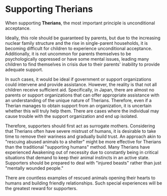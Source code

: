 # Supporting Therians

When supporting **Therians**, the most important principle is unconditional acceptance.

Ideally, this role should be guaranteed by parents, but due to the increasing nuclear family structure and the rise in single-parent households, it is becoming difficult for children to experience unconditional acceptance. Additionally, it is not uncommon for parents themselves to be psychologically oppressed or have some mental issues, leading many children to find themselves in crisis due to their parents' inability to provide adequate support.

In such cases, it would be ideal if government or support organizations could intervene and provide assistance. However, the reality is that not all children receive sufficient aid. Specifically, in Japan, there are almost no parents or support organizations that can offer appropriate assistance with an understanding of the unique nature of Therians. Therefore, even if a Therian manages to obtain support from an organization, it is uncertain whether this will truly help them. There are cases where the individual may cause trouble with the support organization and end up isolated.

Therefore, supporters should first act as surrogate mothers. Considering that Therians often have severe mistrust of humans, it is desirable to take time to remove their wariness and gradually build trust. An approach akin to "rescuing abused animals to a shelter" might be more effective for Therians than the traditional "supporting humans" method. Many Therians have experienced Awakening out of necessity due to constantly being in critical situations that demand to keep their animal instincts in an active state. Supporters should be prepared to deal with "injured beasts" rather than just "mentally wounded people."

There are countless examples of rescued animals opening their hearts to humans and building friendly relationships. Such special experiences will be the greatest reward for supporters.











